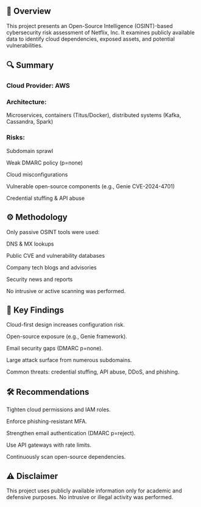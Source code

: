 ## 📘 Overview

This project presents an Open-Source Intelligence (OSINT)-based cybersecurity risk assessment of Netflix, Inc.
It examines publicly available data to identify cloud dependencies, exposed assets, and potential vulnerabilities.

## 🔍 Summary

### Cloud Provider: AWS

### Architecture: 

Microservices, containers (Titus/Docker), distributed systems (Kafka, Cassandra, Spark)

### Risks:

Subdomain sprawl

Weak DMARC policy (p=none)

Cloud misconfigurations

Vulnerable open-source components (e.g., Genie CVE-2024-4701)

Credential stuffing & API abuse

## ⚙️ Methodology

Only passive OSINT tools were used:

DNS & MX lookups

Public CVE and vulnerability databases

Company tech blogs and advisories

Security news and reports

No intrusive or active scanning was performed.

## 🧩 Key Findings

Cloud-first design increases configuration risk.

Open-source exposure (e.g., Genie framework).

Email security gaps (DMARC p=none).

Large attack surface from numerous subdomains.

Common threats: credential stuffing, API abuse, DDoS, and phishing.

## 🛠️ Recommendations

Tighten cloud permissions and IAM roles.

Enforce phishing-resistant MFA.

Strengthen email authentication (DMARC p=reject).

Use API gateways with rate limits.

Continuously scan open-source dependencies.

## ⚠️ Disclaimer

This project uses publicly available information only for academic and defensive purposes.
No intrusive or illegal activity was performed.
